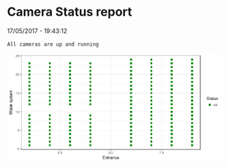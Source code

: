 Camera Status report
================
17/05/2017 - 19:43:12

    All cameras are up and running

![](camreport_files/figure-markdown_github/unnamed-chunk-2-1.png)

